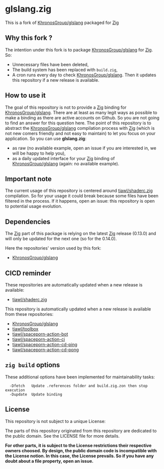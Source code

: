 # glslang.zig

This is a fork of [KhronosGroup/glslang][1] packaged for [Zig][2]

## Why this fork ?

The intention under this fork is to package [KhronosGroup/glslang][1] for [Zig][2]. So:
* Unnecessary files have been deleted,
* The build system has been replaced with `build.zig`,
* A cron runs every day to check [KhronosGroup/glslang][1]. Then it updates this repository if a new release is available.

## How to use it

The goal of this repository is not to provide a [Zig][2] binding for [KhronosGroup/glslang][1]. There are at least as many legit ways as possible to make a binding as there are active accounts on Github. So you are not going to find an answer for this question here. The point of this repository is to abstract the [KhronosGroup/glslang][1] compilation process with [Zig][2] (which is not new comers friendly and not easy to maintain) to let you focus on your application. So you can use **glslang.zig**:
- as raw (no available example, open an issue if you are interested in, we will be happy to help you),
- as a daily updated interface for your [Zig][2] binding of [KhronosGroup/glslang][1] (again: no available example).

## Important note

The current usage of this repository is centered around [tiawl/shaderc.zig][3] compilation. So for your usage it could break because some files have been filtered in the process. If it happens, open an issue: this repository is open to potential usage evolution.

## Dependencies

The [Zig][2] part of this package is relying on the latest [Zig][2] release (0.13.0) and will only be updated for the next one (so for the 0.14.0).

Here the repositories' version used by this fork:
* [KhronosGroup/glslang](https://github.com/tiawl/glslang.zig/blob/trunk/.references/glslang)

## CICD reminder

These repositories are automatically updated when a new release is available:
* [tiawl/shaderc.zig][3]

This repository is automatically updated when a new release is available from these repositories:
* [KhronosGroup/glslang][1]
* [tiawl/toolbox][4]
* [tiawl/spaceporn-action-bot][5]
* [tiawl/spaceporn-action-ci][6]
* [tiawl/spaceporn-action-cd-ping][7]
* [tiawl/spaceporn-action-cd-pong][8]

## `zig build` options

These additional options have been implemented for maintainability tasks:
```
  -Dfetch   Update .references folder and build.zig.zon then stop execution
  -Dupdate  Update binding
```

## License

This repository is not subject to a unique License:

The parts of this repository originated from this repository are dedicated to the public domain. See the LICENSE file for more details.

**For other parts, it is subject to the License restrictions their respective owners choosed. By design, the public domain code is incompatible with the License notion. In this case, the License prevails. So if you have any doubt about a file property, open an issue.**

[1]:https://github.com/KhronosGroup/glslang
[2]:https://github.com/ziglang/zig
[3]:https://github.com/tiawl/shaderc.zig
[4]:https://github.com/tiawl/toolbox
[5]:https://github.com/tiawl/spaceporn-action-bot
[6]:https://github.com/tiawl/spaceporn-action-ci
[7]:https://github.com/tiawl/spaceporn-action-cd-ping
[8]:https://github.com/tiawl/spaceporn-action-cd-pong
